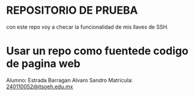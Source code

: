 # REPOSITORIO DE PRUEBA

con este repo voy a  checar la funcionalidad de mis llaves de SSH.
# Usar un repo como fuentede codigo de pagina web 

Alumno: Estrada Barragan Alvaro Sandro 
Matricula: 240110052@itsoeh.edu.mx